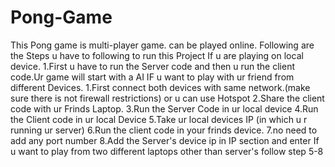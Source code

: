 # Pong-Game
This Pong game is multi-player game. can be played online.
Following are the Steps u have to following to run this Project
If u are playing on local device.
1.First u have to run the Server code and then u run the client code.Ur game will start with a AI
IF u want to play with ur friend from different Devices.
1.First connect both devices with same network.(make sure there is not firewall restrictions) or u can use Hotspot
2.Share the client code with ur Frinds Laptop.
3.Run the Server Code in ur local device
4.Run the Client code in ur local Device
5.Take ur local devices IP (in which u r running ur server)
6.Run the client code in your frinds device.
7.no need to add any port number
8.Add the Server's device ip in IP section and enter
If u want to play from two different laptops other than server's follow step 5-8
